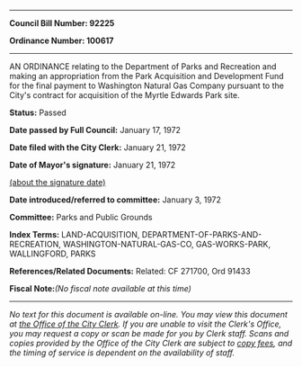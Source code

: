 

********

**Council Bill Number: 92225**
   
**Ordinance Number: 100617**
********

 AN ORDINANCE relating to the Department of Parks and Recreation and making an appropriation from the Park Acquisition and Development Fund for the final payment to Washington Natural Gas Company pursuant to the City's contract for acquisition of the Myrtle Edwards Park site.

**Status:** Passed
   
**Date passed by Full Council:** January 17, 1972
   
**Date filed with the City Clerk:** January 21, 1972
   
**Date of Mayor's signature:** January 21, 1972
   
[(about the signature date)](/~public/approvaldate.htm)
   
   
   
**Date introduced/referred to committee:** January 3, 1972
   
**Committee:** Parks and Public Grounds
   
   
**Index Terms:** LAND-ACQUISITION, DEPARTMENT-OF-PARKS-AND-RECREATION, WASHINGTON-NATURAL-GAS-CO, GAS-WORKS-PARK, WALLINGFORD, PARKS

**References/Related Documents:** Related: CF 271700, Ord 91433

**Fiscal Note:**_(No fiscal note available at this time)_
********

_No text for this document is available on-line. You may view this document at [the Office of the City Clerk](http://www.seattle.gov/leg/clerk/contactUs.htm). If you are unable to visit the Clerk's Office, you may request a copy or scan be made for you by Clerk staff. Scans and copies provided by the Office of the City Clerk are subject to [copy fees](http://clerk.seattle.gov/~public/clerkfees.htm), and the timing of service is dependent on the availability of staff._

